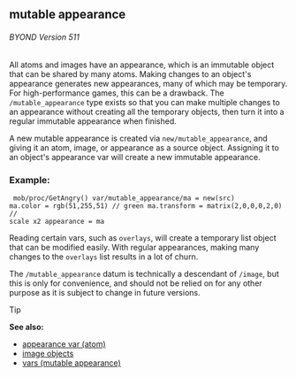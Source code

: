 ## mutable appearance 
###### BYOND Version 511


All atoms and images have an appearance, which is an immutable
object that can be shared by many atoms. Making changes to an object\'s
appearance generates new appearances, many of which may be temporary.
For high-performance games, this can be a drawback. The
`/mutable_appearance` type exists so that you can make multiple changes
to an appearance without creating all the temporary objects, then turn
it into a regular immutable appearance when finished. 

A new
mutable appearance is created via `new/mutable_appearance`, and giving
it an atom, image, or appearance as a source object. Assigning it to an
object\'s appearance var will create a new immutable appearance.
### Example:

``` dm
 mob/proc/GetAngry() var/mutable_appearance/ma = new(src)
ma.color = rgb(51,255,51) // green ma.transform = matrix(2,0,0,0,2,0) //
scale x2 appearance = ma 
```
 

Reading certain vars, such
as `overlays`, will create a temporary list object that can be modified
easily. With regular appearances, making many changes to the `overlays`
list results in a lot of churn. 

The `/mutable_appearance` datum
is technically a descendant of `/image`, but this is only for
convenience, and should not be relied on for any other purpose as it is
subject to change in future versions.

> [!TIP] 
> **See also:**
> +   [appearance var (atom)](/ref/atom/var/appearance.md) 
> +   [image objects](/ref/image.md) 
> +   [vars (mutable appearance)](/ref/mutable_appearance/var.md) 